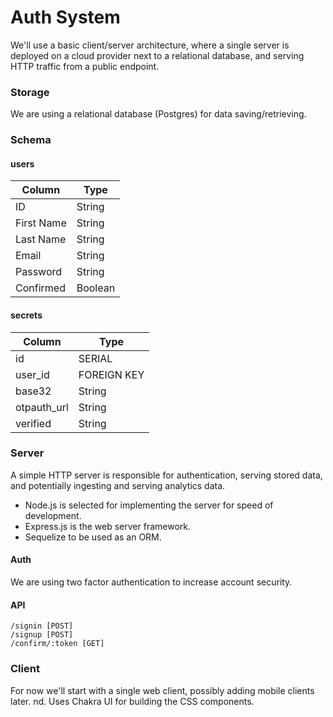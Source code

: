 # Auth System
We'll use a basic client/server architecture, where a single server is deployed on a cloud provider next to a relational database, and serving HTTP traffic from a public endpoint.

### Storage
We are using a relational database (Postgres) for data saving/retrieving.

### Schema

#### users
| Column      |    Type     |
| ----------- | ----------- |
| ID          |   String    |
| First Name  |   String    |
| Last Name   |   String    |
| Email       |   String    |
| Password    |   String    |
| Confirmed   |   Boolean   |

#### secrets
| Column      |    Type     |
| ----------- | ----------- |
| id          |   SERIAL    |
| user_id     | FOREIGN KEY |
| base32      |   String    |
| otpauth_url |   String    |
| verified    |   String    |


### Server
A simple HTTP server is responsible for authentication, serving stored data, and potentially ingesting and serving analytics data.

- Node.js is selected for implementing the server for speed of development.
- Express.js is the web server framework.
- Sequelize to be used as an ORM.

#### Auth
We are using two factor authentication to increase account security.

#### API
```
/signin [POST]
/signup [POST]
/confirm/:token [GET]
```

### Client
For now we'll start with a single web client, possibly adding mobile clients later.
nd. Uses Chakra UI for building the CSS components.

